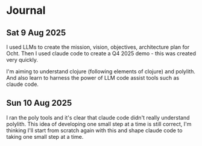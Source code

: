 # Journal

## Sat 9 Aug 2025

I used LLMs to create the mission, vision, objectives, architecture plan for Ocht. Then I used claude code to create a Q4 2025 demo - this was created very quickly.

I'm aiming to understand clojure (following elements of clojure) and polylith. And also learn to harness the power of LLM code assist tools such as claude code.

## Sun 10 Aug 2025

I ran the poly tools and it's clear that claude code didn't really understand polylith. This idea of developing one small step at a time is still correct, I'm thinking I'll start from scratch again with this and shape claude code to taking one small step at a time.

